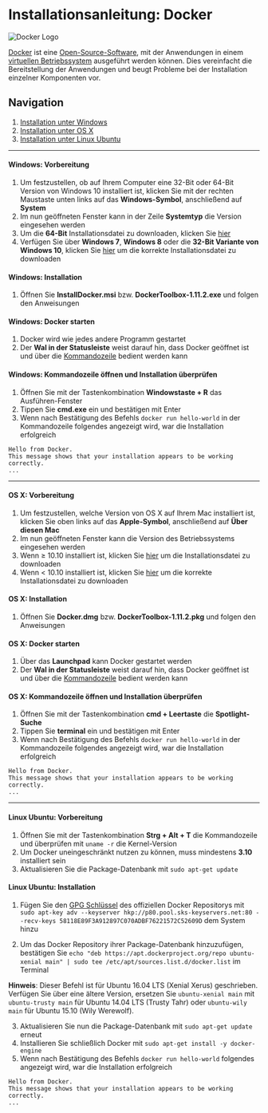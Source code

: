 # Installationsanleitung: Docker

![Docker Logo](https://upload.wikimedia.org/wikipedia/commons/7/79/Docker_%28container_engine%29_logo.png)

[Docker](https://www.docker.com) ist eine [Open-Source-Software](https://de.wikipedia.org/wiki/Open_Source), mit der Anwendungen in einem [virtuellen Betriebssystem](https://de.wikipedia.org/wiki/Virtualisierung_(Informatik)) ausgeführt werden können. Dies vereinfacht die Bereitstellung der Anwendungen und beugt Probleme bei der Installation einzelner Komponenten vor.

## Navigation
1. [Installation unter Windows](#windows-vorbereitung)
2. [Installation unter OS X](#os-x-vorbereitung)
3. [Installation unter Linux Ubuntu](#linux-ubuntu-vorbereitung)

***

#### Windows: Vorbereitung
1. Um festzustellen, ob auf Ihrem Computer eine 32-Bit oder 64-Bit Version von Windows 10 installiert ist, klicken Sie mit der rechten Maustaste unten links auf das **Windows-Symbol**, anschließend auf **System**
2. Im nun geöffneten Fenster kann in der Zeile **Systemtyp** die Version eingesehen werden
3. Um die **64-Bit** Installationsdatei zu downloaden, klicken Sie [hier](https://download.docker.com/win/beta/InstallDocker.msi)
4. Verfügen Sie über **Windows 7**, **Windows 8** oder die **32-Bit Variante von Windows 10**, klicken Sie [hier](https://github.com/docker/toolbox/releases/download/v1.11.2/DockerToolbox-1.11.2.exe) um die korrekte Installationsdatei zu downloaden

#### Windows: Installation
1. Öffnen Sie **InstallDocker.msi** bzw. **DockerToolbox-1.11.2.exe** und folgen den Anweisungen

#### Windows: Docker starten
1. Docker wird wie jedes andere Programm gestartet
2. Der **Wal in der Statusleiste** weist darauf hin, dass Docker geöffnet ist und über die [Kommandozeile](https://de.wikipedia.org/wiki/Kommandozeile) bedient werden kann

#### Windows: Kommandozeile öffnen und Installation überprüfen
1. Öffnen Sie mit der Tastenkombination **Windowstaste + R** das Ausführen-Fenster
2. Tippen Sie **cmd.exe** ein und bestätigen mit Enter
3. Wenn nach Bestätigung des Befehls `docker run hello-world` in der Kommandozeile folgendes angezeigt wird, war die Installation erfolgreich

~~~
Hello from Docker.
This message shows that your installation appears to be working correctly.
...
~~~

***

#### OS X: Vorbereitung
1. Um festzustellen, welche Version von OS X auf Ihrem Mac installiert ist, klicken Sie oben links auf das **Apple-Symbol**, anschließend auf **Über diesen Mac**
3. Im nun geöffneten Fenster kann die Version des Betriebssystems eingesehen werden
4. Wenn ≥ 10.10 installiert ist, klicken Sie [hier](https://download.docker.com/mac/beta/Docker.dmg) um die Installationsdatei zu downloaden
5. Wenn < 10.10 installiert ist, klicken Sie [hier](https://github.com/docker/toolbox/releases/download/v1.11.2/DockerToolbox-1.11.2.pkg) um die korrekte Installationsdatei zu downloaden

#### OS X: Installation
1. Öffnen Sie **Docker.dmg** bzw. **DockerToolbox-1.11.2.pkg** und folgen den Anweisungen

#### OS X: Docker starten
1. Über das **Launchpad** kann Docker gestartet werden
2. Der **Wal in der Statusleiste** weist darauf hin, dass Docker geöffnet ist und über die [Kommandozeile](https://de.wikipedia.org/wiki/Kommandozeile) bedient werden kann

#### OS X: Kommandozeile öffnen und Installation überprüfen
1. Öffnen Sie mit der Tastenkombination **cmd + Leertaste** die **Spotlight-Suche**
2. Tippen Sie **terminal** ein und bestätigen mit Enter
3. Wenn nach Bestätigung des Befehls `docker run hello-world` in der Kommandozeile folgendes angezeigt wird, war die Installation erfolgreich

~~~
Hello from Docker.
This message shows that your installation appears to be working correctly.
...
~~~

***

#### Linux Ubuntu: Vorbereitung
1. Öffnen Sie mit der Tastenkombination **Strg + Alt + T** die Kommandozeile und überprüfen mit `uname -r` die Kernel-Version
2. Um Docker uneingeschränkt nutzen zu können, muss mindestens **3.10** installiert sein
3. Aktualisieren Sie die Package-Datenbank mit `sudo apt-get update`

#### Linux Ubuntu: Installation
1. Fügen Sie den [GPG Schlüssel](https://de.wikipedia.org/wiki/GNU_Privacy_Guard) des offiziellen Docker Repositorys mit `sudo apt-key adv --keyserver hkp://p80.pool.sks-keyservers.net:80 --recv-keys 58118E89F3A912897C070ADBF76221572C52609D` dem System hinzu

2. Um das Docker Repository ihrer Package-Datenbank hinzuzufügen, bestätigen Sie `echo "deb https://apt.dockerproject.org/repo ubuntu-xenial main" | sudo tee /etc/apt/sources.list.d/docker.list` im Terminal

**Hinweis**: Dieser Befehl ist für Ubuntu 16.04 LTS (Xenial Xerus) geschrieben. Verfügen Sie über eine ältere Version, ersetzen Sie `ubuntu-xenial main` mit `ubuntu-trusty main` für Ubuntu 14.04 LTS (Trusty Tahr) oder `ubuntu-wily main` für Ubuntu 15.10 (Wily Werewolf).

3. Aktualisieren Sie nun die Package-Datenbank mit `sudo apt-get update` erneut
4. Installieren Sie schließlich Docker mit `sudo apt-get install -y docker-engine`
5. Wenn nach Bestätigung des Befehls `docker run hello-world` folgendes angezeigt wird, war die Installation erfolgreich

~~~
Hello from Docker.
This message shows that your installation appears to be working correctly.
...
~~~
